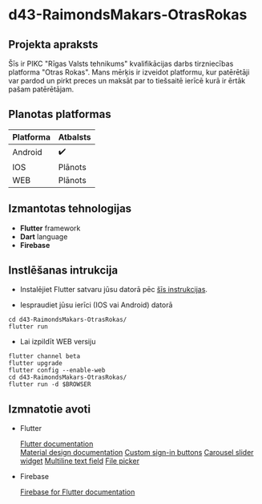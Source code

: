 # d43-RaimondsMakars-OtrasRokas
## Projekta apraksts
Šīs ir PIKC "Rīgas Valsts tehnikums" kvalifikācijas darbs tirzniecības platforma "Otras Rokas". Mans mērķis ir izveidot platformu, kur patērētāji var pardod un pirkt preces un maksāt par to tiešsaitē ierīcē kurā ir ērtāk pašam patērētājam.
## Planotas platformas
|Platforma |Atbalsts          |
|----------|------------------|
|Android   |:heavy_check_mark:|
|IOS       |Plānots           |
|WEB       |Plānots           |
## Izmantotas tehnologijas
- **Flutter** framework
- **Dart** language
- **Firebase**
## Instlēšanas intrukcija
- Instalējiet Flutter satvaru jūsu datorā pēc [šīs instrukcijas](https://flutter.dev/docs/get-started/install).


- Iespraudiet jūsu ierīci (IOS vai Android) datorā
```
cd d43-RaimondsMakars-OtrasRokas/
flutter run
```
- Lai izpildīt WEB versiju
```
flutter channel beta
flutter upgrade
flutter config --enable-web 
cd d43-RaimondsMakars-OtrasRokas/
flutter run -d $BROWSER
```

## Izmnatotie avoti
- Flutter

  [Flutter documentation](https://flutter.dev/docs)  
  [Material design documentation](https://material.io) 
  [Custom sign-in buttons](https://pub.dev/packages/flutter_signin_button)
  [Carousel slider widget](https://pub.dev/packages/carousel_slider)
  [Multiline text field](https://stackoverflow.com/questions/45900387/multi-line-textfield-in-flutter)
  [File picker](https://pub.dev/packages/file_picker)

- Firebase 

  [Firebase for Flutter documentation](https://firebase.flutter.dev/docs/overview)

